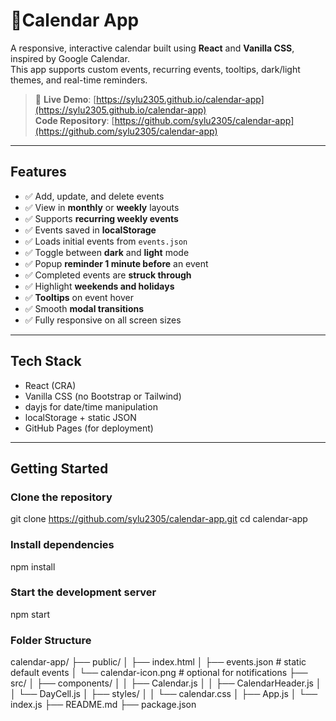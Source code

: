 <!-- 🏷Project Title -->
# 📅Calendar App

<!-- Short Project Summary -->
A responsive, interactive calendar built using **React** and **Vanilla CSS**, inspired by Google Calendar.  
This app supports custom events, recurring events, tooltips, dark/light themes, and real-time reminders.

<!--  Live Demo & GitHub Links -->
> 🔗 **Live Demo**: [https://sylu2305.github.io/calendar-app](https://sylu2305.github.io/calendar-app)  
> **Code Repository**: [https://github.com/sylu2305/calendar-app](https://github.com/sylu2305/calendar-app)

---

<!-- Key Features -->
##  Features

- ✅ Add, update, and delete events
- ✅ View in **monthly** or **weekly** layouts
- ✅ Supports **recurring weekly events**
- ✅ Events saved in **localStorage**
- ✅ Loads initial events from `events.json`
- ✅ Toggle between **dark** and **light** mode
- ✅ Popup **reminder 1 minute before** an event
- ✅ Completed events are **struck through**
- ✅ Highlight **weekends and holidays**
- ✅ **Tooltips** on event hover
- ✅ Smooth **modal transitions**
- ✅ Fully responsive on all screen sizes

---

<!-- 🛠Technologies Used -->
##  Tech Stack

-  React (CRA)
-  Vanilla CSS (no Bootstrap or Tailwind)
- dayjs for date/time manipulation
- localStorage + static JSON
- GitHub Pages (for deployment)

---

<!--  Setup Instructions -->
##  Getting Started

### Clone the repository
git clone https://github.com/sylu2305/calendar-app.git
cd calendar-app


### Install dependencies
npm install

### Start the development server
npm start


### Folder Structure

calendar-app/
├── public/
│   ├── index.html
│   ├── events.json         # static default events
│   └── calendar-icon.png   # optional for notifications
├── src/
│   ├── components/
│   │   ├── Calendar.js
│   │   ├── CalendarHeader.js
│   │   └── DayCell.js
│   ├── styles/
│   │   └── calendar.css
│   ├── App.js
│   └── index.js
├── README.md
├── package.json
